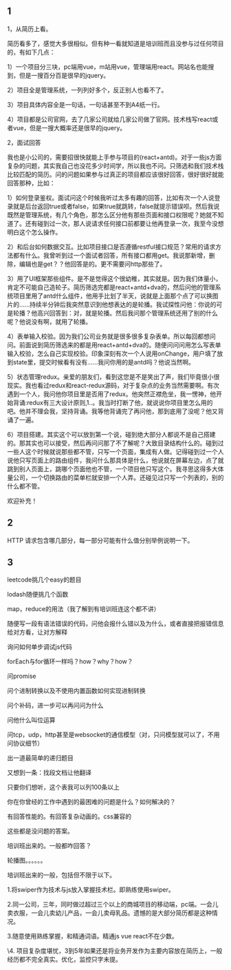 ## 1

1，从简历上看。

简历看多了，感觉大多很相似。但有种一看就知道是培训班而且没参与过任何项目的，有如下几点：

1）一个项目分三块，pc端用vue，m站用vue，管理端用react。网站名也能搜到，但是一搜百分百是很早的jquery。

2）项目全是管理系统，一列列好多个，反正别人也看不了。

3）项目具体内容全是一句话，一句话甚至不到A4纸一行。

4）项目都是公司官网，去了几家公司就给几家公司做了官网。技术栈写react或者vue，但是一搜大概率还是很早的jquery。

2，面试回答

我也是小公司的，需要招很快就能上手参与项目的(react+antd)。对于一些js方面复杂的问题，其实我自己也没花多少时间学，所以我也不问。只筛选和我们技术栈比较匹配的简历。问的问题如果参与过真正的项目都应该很好回答，很好很好就能回答那种，比如：

1）如何登录鉴权。面试问这个时候我听过太多有趣的回答，比如有次一个人说登录就是后台返回true或者false，如果true就跳转，false就提示错误呗。然后我说既然是管理系统，有几个角色，那怎么区分他有那些页面和接口权限呢？她就不知道了。还有碰到过一次，那人说请求任何接口前都要让他再登录一次，我至今没想明白这个怎么操作。

2）和后台如何数据交互。比如项目接口是否遵循restful接口规范？常用的请求方法都有什么。我曾听到过一个面试者回答，所有接口都用get。我说那新增，删除，编辑也是get？？他回答是的。更不需要问http那些了。

3）用了UI框架那些组件。是不是觉得这个很幼稚，其实就是。因为我们体量小，肯定不可能自己造轮子。简历筛选完都是react+antd+dva的，然后问他的管理系统项目里用了antd什么组件，他用手比划了半天，说就是上面那个点了可以换图片的......持续半分钟后我突然意识到他想表达的是轮播。我试探性问他：你说的可是轮播？他高兴回答到：对，就是轮播。然后我问那个管理系统还用了别的什么呢？他说没有啊，就用了轮播。

4）表单输入校验。因为我们公司业务就是很多很多复杂表单。所以每回都想问问。前面说到简历筛选来的都是用react+antd+dva的。随便问问问用怎么写表单输入校验，怎么自己实现校验。印象深刻有次一个人说用onChange，用户填了放到state里，提交时候看有没有......我问你用的是antd吗？他说当然啊。

5）状态管理redux。亲爱的朋友们，看到这您是不是笑出了声，我们毕竟很小很现实。我也看过redux和react-redux源码，对于复杂点的业务当然需要啊。有次遇到一个人，我问他你项目里是否用了redux。他突然正襟危坐，我一愣神，他开始背诵:redux有三大设计原则,1..。我当时打断了他，就说说你项目里怎么用的吧。他并不理会我，坚持背诵。我等他背诵完了再问他，那到底用了没呢？他又背诵了一遍。

6）项目搭建。其实这个可以放到第一个说，碰到绝大部分人都说不是自己搭建的。那其实也可以接受，然后再问问那了不了解呢？大致目录结构什么的。碰到过一些人这个时候就说那些都不管，只写一个页面，集成有人做。记得碰到过一个人说他只写页面上的路由组件，我问什么那具体是什么，他说就在屏幕左边，点了就跳到别人页面上，跳哪个页面他也不管，一个项目他只写这个。我寻思这得多大体量公司，一个切换路由的菜单栏就安排一个人弄。还碰见过只写一个列表的，别的什么都不管。

欢迎补充！

## 2

HTTP 请求包含哪几部分，每一部分可能有什么值分别举例说明一下。

## 3

leetcode挑几个easy的题目

lodash随便挑几个函数

map，reduce的用法（我了解到有培训班连这个都不讲）

随便写一段有语法错误的代码，问他会报什么错以及为什么，或者直接把报错信息给对方看，让对方解释

询问如何单步调试js代码

forEach与for循环一样吗？how？why？how？

问promise

问个进制转换以及不使用内置函数如何实现进制转换

问个补码，进一步可以再问问为什么

问他什么叫位运算

问tcp，udp，http甚至是websocket的通信模型（对，只问模型就可以了，不用问协议细节）

出一道最简单的递归题目

又想到一条：找段文档让他翻译

只要你们想听，这个表我可以列100条以上



你在你曾经的工作中遇到的最困难的问题是什么？如何解决的？

有回答性能的。有回答复杂动画的。css兼容的

这些都是没问题的答案。

培训班出来的。一般都咋回答？

轮播图。。。。。。



培训班出来的一般，包括但不限于以下。

1.将swiper作为技术与js放入掌握技术栏。即熟练使用swiper。

2.同一公司，三年，同时做过超过三个以上的商城项目的移动端，pc端。一会儿卖衣服，一会儿卖幼儿产品，一会儿卖母乳品。遗憾的是大部分简历都是这种情况。

3.随意使用熟练掌握，和精通词语。精通js vue react不在少数。

\4. 项目复杂度堪忧，3到5年如果还是将业务开发作为主要内容放在简历上，一般经历都不完全真实。优化，监控只字未提。